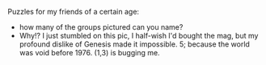 Puzzles for my friends of a certain age: 
* how many of the groups pictured can you name? 
* Why!?
I just stumbled on this pic, I half-wish I'd bought the mag, but my profound dislike of Genesis made it impossible.
5; because the world was void before 1976.
(1,3) is bugging me.
